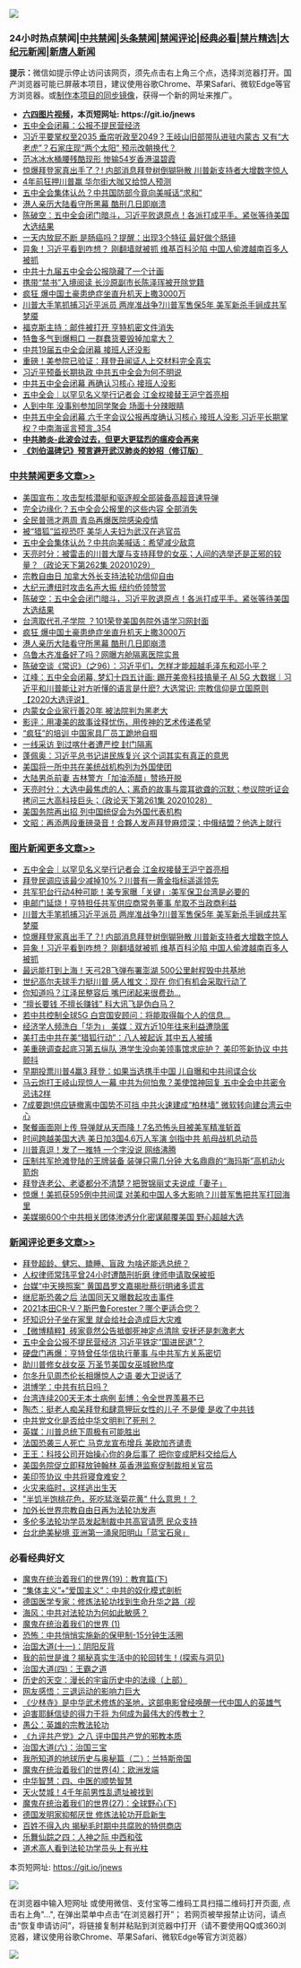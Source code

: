 ![](https://raw.githubusercontent.com/fqnews/bnews/master/64photo/fqnews-qr.jpg)

<div id="tt">
<h3>24小时热点禁闻|<a href="#%E4%B8%AD%E5%85%B1%E7%A6%81%E9%97%BB%E6%9B%B4%E5%A4%9A%E6%96%87%E7%AB%A0">中共禁闻</a>|<a href="#%E5%9B%BE%E7%89%87%E6%96%B0%E9%97%BB%E6%9B%B4%E5%A4%9A%E6%96%87%E7%AB%A0">头条禁闻</a>|<a href="#%E6%96%B0%E9%97%BB%E8%AF%84%E8%AE%BA%E6%9B%B4%E5%A4%9A%E6%96%87%E7%AB%A0">禁闻评论|<a href="#%E5%BF%85%E7%9C%8B%E7%BB%8F%E5%85%B8%E5%A5%BD%E6%96%87">经典必看|<a href="/video.md#%E7%A6%81%E7%89%87%E7%B2%BE%E9%80%89">禁片精选</a>|<a href="https://github.com/fqnews/djy/blob/master/gb/nf1351518.md#1">大纪元新闻</a>|<a href="https://github.com/fqnews/ntdtv/blob/master/gb/prog204.md#1">新唐人新闻</a></h3>
<div><b>提示：</b>微信如提示停止访问该网页，须先点击右上角三个点，选择浏览器打开。国产浏览器可能已屏蔽本项目，建议使用谷歌Chrome、苹果Safari、微软Edge等官方浏览器。或<a href="https://github.com/fqnews/bnews/blob/master/%E5%88%B6%E4%BD%9Cgit%E7%A6%81%E9%97%BB%E9%95%9C%E5%83%8F.md">制作本项目的同步镜像</a>，获得一个新的网址来推广。</div>
<ul>
<li><b><a href="http://d1.bdrive.tk/64.mp4" target="_blank">六四图片视频</a>，本页短网址: https://git.io/jnews</b></li>
<li><a href="/headline/20201029/1422359.md">五中全会闭幕：公报不提民营经济</a></li>
<li><a href="/bannedvideo/20201029/1422344.md">习近平要掌权至2035 垂帘听政至2049？王岐山旧部带队进驻内蒙古 又有“大老虎”？石家庄现“两个太阳” 预示改朝换代？</a></li>
<li><a href="/yule/20201029/1422297.md">范冰冰水桶腰残酷现形 惨输54岁香港温碧霞</a></li>
<li><a href="/topimagenews/20201029/1422443.md">惊爆拜登家真出手了？! 内部消息拜登树倒猢狲散 川普新支持者大增数字惊人</a></li>
<li><a href="/cnnews/20201029/1422263.md">4年前狂押川普赢 华尔街大咖又给惊人预测</a></li>
<li><a href="/comments/20201029/1422432.md">五中全会集体认怂？中共国防部今竟向美喊话“求和”</a></li>
<li><a href="/cbnews/20201030/1422526.md">港人亲历大陆看守所黑幕 酷刑几日即崩溃</a></li>
<li><a href="/cbnews/20201030/1422580.md">陈破空：五中全会闭门暗斗，习近平败退原点！各派打成平手。紧张等待美国大选结果</a></li>
<li><a href="/health/20201029/1422261.md">一天内放屁不断 是肠癌吗？提醒：出现3个特征 最好做个肠镜</a></li>
<li><a href="/topimagenews/20201029/1422425.md">异象！习近平看到咋想？ 刚翻墙就被抓 维基百科沦陷 中国人偷渡越南百多人被抓</a></li>
<li><a href="/bannedvideo/20201030/1422581.md">中共十九届五中全会公报隐藏了一个计画</a></li>
<li><a href="/cnnews/20201030/1422518.md">携带“禁书”入境阅读 长沙原副市长陈泽珲被开除党籍</a></li>
<li><a href="/cbnews/20201030/1422527.md">疯狂 爆中国土豪患绝症坐直升机天上撒3000万</a></li>
<li><a href="/topimagenews/20201030/1422482.md">川普大手笔抓捕习近平派员 两岸准战争?川普军售保5年 美军新杀手锏成共军梦魇</a></li>
<li><a href="/cnnews/20201029/1422322.md">福克斯主持：邮件被打开 亨特机密文件消失</a></li>
<li><a href="/cnnews/20201030/1422519.md">特鲁多气到爆粗口 一群蠢货要毁掉加拿大？</a></li>
<li><a href="/headline/20201029/1422375.md">中共19届五中全会闭幕 接班人还没影</a></li>
<li><a href="/comments/20201030/1422449.md">重磅！美参院已验证：拜登丑闻证人上交材料完全真实</a></li>
<li><a href="/headline/20201030/1422613.md">习近平预备长期执政 中共五中全会为何不明说</a></li>
<li><a href="/comments/20201029/1422380.md">中共五中全会闭幕 再确认习核心 接班人没影</a></li>
<li><a href="/topimagenews/20201030/1422777.md">五中全会｜以罕见名义举行记者会 江金权接替王沪宁首亮相</a></li>
<li><a href="/funmedia/20201030/1422544.md">人到中年 没事别参加同学聚会 场面十分辣眼睛</a></li>
<li><a href="/comments/20201030/1422452.md">中共五中全会闭幕 六千字会议公报再度确认习核心 接班人没影 习近平长期掌权？中南海谣言预言_354</a></li>
<li><b><a href="/comments/20200211/1275071.md" target="_blank">中共肺炎-此波会过去，但更大更猛烈的瘟疫会再来</a></b></li>
<li><b><a href="/comments/20200207/1272816.md" target="_blank">《刘伯温碑记》预言避开武汉肺炎的妙招（修订版）</a></b></li>
</ul>
</div>

<div class="catlist">
<h3><a href="/cbnews/" target="_blank">中共禁闻</a><span><a href="/cbnews/" target="_blank" rel="nofollow">更多文章>></a></span></h3>
<ul>
<li><a href="/cbnews/20201030/1422797.md" target="_blank">美国宣布：攻击型核潜艇和驱逐舰全部装备高超音速导弹</a></li>
<li><a href="/cbnews/20201030/1422796.md" target="_blank">完全边缘化？五中全会公报里的这些内容 全部消失</a></li>
<li><a href="/cbnews/20201030/1422770.md" target="_blank">全民普筛才两周 青岛再爆医院感染疫情</a></li>
<li><a href="/cbnews/20201030/1422754.md" target="_blank">被“猎狐”监视恐吓 美华人夫妇为武汉在逃官员</a></li>
<li><a href="/cbnews/20201030/1422729.md" target="_blank">五中全会集体认怂？中共向美喊话：希望减少敌意</a></li>
<li><a href="/cbnews/20201030/1422713.md" target="_blank">天亮时分：被雷击的川普大厦与支持拜登的女巫；人间的选举还是正邪的较量？（政论天下第262集 20201029）</a></li>
<li><a href="/cbnews/20201030/1422342.md" target="_blank">宗教自由日 加拿大外长支持法轮功信仰自由</a></li>
<li><a href="/cbnews/20201030/1422367.md" target="_blank">大纪元遭纽时攻击名声大振 纽约侨领赞赏</a></li>
<li><a href="/cbnews/20201030/1422580.md" target="_blank">陈破空：五中全会闭门暗斗，习近平败退原点！各派打成平手。紧张等待美国大选结果</a></li>
<li><a href="/cbnews/20201030/1422528.md" target="_blank">台湾取代孔子学院 ？101荣登美国务院外语学习网封面</a></li>
<li><a href="/cbnews/20201030/1422527.md" target="_blank">疯狂 爆中国土豪患绝症坐直升机天上撒3000万</a></li>
<li><a href="/cbnews/20201030/1422526.md" target="_blank">港人亲历大陆看守所黑幕 酷刑几日即崩溃</a></li>
<li><a href="/cbnews/20201030/1422511.md" target="_blank">乌鲁木齐准备好了吗？网曝方舱隔离医院实景</a></li>
<li><a href="/cbnews/20201030/1422480.md" target="_blank">陈破空谈《常识》（之96）：习近平们，怎样才能超越毛泽东和邓小平？</a></li>
<li><a href="/cbnews/20201029/1422424.md" target="_blank">江峰：五中全会闭幕, 梦幻十四五计画: 踢开美帝科技搞量子 AI 5G 大数据｜习近平和川普能让对方听懂的语言是什麽? 大选常识: 宗教信仰是立国原则【2020大选评说】</a></li>
<li><a href="/cbnews/20201029/1422310.md" target="_blank">内蒙女企业家行善20年 被法院判为黑老大</a></li>
<li><a href="/cbnews/20201029/1422274.md" target="_blank">影评：用凄美的故事诠释忧伤，用传神的艺术传递希望</a></li>
<li><a href="/cbnews/20201029/1422277.md" target="_blank">&#8220;疯狂&#8221;的培训 中国家具厂员工跪地自掴</a></li>
<li><a href="/cbnews/20201029/1422216.md" target="_blank">一线采访 到过喀什者遭严控 封门隔离</a></li>
<li><a href="/cbnews/20201029/1422165.md" target="_blank">蓬佩奥：习近平总书记讲民族复兴 这个词其实有真正的意思</a></li>
<li><a href="/cbnews/20201029/1422164.md" target="_blank">美国将一所中共在美统战机构列为外国使团</a></li>
<li><a href="/cbnews/20201029/1422140.md" target="_blank">大陆男杀前妻 吉林警方「加油添醋」赞扬开脱</a></li>
<li><a href="/cbnews/20201029/1422098.md" target="_blank">天亮时分：大选中最焦虑的人；离奇的故事与震耳欲聋的沉默；参议院听证会拷问三大高科技巨头；（政论天下第261集 20201028）</a></li>
<li><a href="/cbnews/20201029/1422074.md" target="_blank">美国务院再出招 列中国统促会为外国代表机构</a></li>
<li><a href="/cbnews/20201029/1422073.md" target="_blank">文昭：再添两段重磅录音！合夥人发声拜登麻烦深；中俄结盟？他选上就行</a></li>

</ul>
</div>
<div class="catlist">
<h3><a href="/topimagenews/" target="_blank">图片新闻</a><span><a href="/topimagenews/" target="_blank" rel="nofollow">更多文章>></a></span></h3>
<ul>
<li><a href="/topimagenews/20201030/1422777.md" target="_blank">五中全会｜以罕见名义举行记者会 江金权接替王沪宁首亮相</a></li>
<li><a href="/topimagenews/20201030/1422658.md" target="_blank">拜登民调应该最少减掉10%？川普有一黄金指标遥遥领先</a></li>
<li><a href="/topimagenews/20201030/1422657.md" target="_blank">共军犯台行动4种可能！美专家曝「关键」:美军保卫台湾是必要的</a></li>
<li><a href="/topimagenews/20201030/1422510.md" target="_blank">电邮门延烧！亨特担任共军供应商常务董事 牟取不当政商利益</a></li>
<li><a href="/topimagenews/20201030/1422482.md" target="_blank">川普大手笔抓捕习近平派员 两岸准战争?川普军售保5年 美军新杀手锏成共军梦魇</a></li>
<li><a href="/topimagenews/20201029/1422443.md" target="_blank">惊爆拜登家真出手了？! 内部消息拜登树倒猢狲散 川普新支持者大增数字惊人</a></li>
<li><a href="/topimagenews/20201029/1422425.md" target="_blank">异象！习近平看到咋想？ 刚翻墙就被抓 维基百科沦陷 中国人偷渡越南百多人被抓</a></li>
<li><a href="/topimagenews/20201029/1422258.md" target="_blank">最远能打到上海！天弓2B飞弹布署澎湖 500公里射程毁中共基地</a></li>
<li><a href="/topimagenews/20201029/1422215.md" target="_blank">世纪高尔夫球手力挺川普 感人推文：现在 你们有机会采取行动了</a></li>
<li><a href="/topimagenews/20201029/1422198.md" target="_blank">你知道吗？江泽民整容后 嘴巴闭起来很费劲&#8230;</a></li>
<li><a href="/topimagenews/20201029/1422138.md" target="_blank">“擅长要钱 不擅长赚钱” 科大讯飞是伪白马？</a></li>
<li><a href="/topimagenews/20201029/1422100.md" target="_blank">若中共控制全球5G 白宫国安顾问：将能取得每个人的信息&#8230;</a></li>
<li><a href="/topimagenews/20201029/1421983.md" target="_blank">经济学人频洗白「华为」 美媒︰双方近10年往来利益遭隐匿</a></li>
<li><a href="/topimagenews/20201029/1421973.md" target="_blank">美打击中共在美“猎狐行动”：八人被起诉 其中五人被捕</a></li>
<li><a href="/topimagenews/20201029/1421907.md" target="_blank">美重磅调查起底习第五纵队 港学生没向美领事馆求庇护？ 美印签新协议 中共颤抖</a></li>
<li><a href="/topimagenews/20201029/1421896.md" target="_blank">早期投票川普4赢3 拜登：如果当选携手中国 儿自曝和中共间谍合伙</a></li>
<li><a href="/topimagenews/20201028/1421820.md" target="_blank">马云炮打王岐山现惊人一幕 中共为何怕鬼？美使馆神回复 五中全会中共密令忌讳2样</a></li>
<li><a href="/topimagenews/20201028/1421733.md" target="_blank">7成要跑!供应链撤离中国势不可挡 中共火速建成“柏林墙” 微软转向建台湾云中心</a></li>
<li><a href="/topimagenews/20201028/1421679.md" target="_blank">聚餐画面刚上传 导弹就从天而降！7名恐怖头目被美军精准斩首</a></li>
<li><a href="/topimagenews/20201028/1421678.md" target="_blank">时间跨越美国大选 美日加3国4.6万人军演 剑指中共 航母战机总动员</a></li>
<li><a href="/topimagenews/20201028/1421638.md" target="_blank">川普真逗！发了一推特 一个字没说 网络沸腾</a></li>
<li><a href="/topimagenews/20201028/1421637.md" target="_blank">压制共军抢滩登陆的王牌装备 装弹只需几分钟 大名鼎鼎的“海玛斯”高机动火箭炮</a></li>
<li><a href="/topimagenews/20201028/1421562.md" target="_blank">拜登连老公、老婆都分不清楚？把贺锦丽丈夫说成「妻子」</a></li>
<li><a href="/topimagenews/20201028/1421324.md" target="_blank">惊爆！美抓获595例中共间谍 对美和中国人多大影响？川普军售把共军打回海里</a></li>
<li><a href="/topimagenews/20201028/1421323.md" target="_blank">美媒揭600个中共相关团体渗透分化密谋颠覆美国 野心超越大选</a></li>

</ul>
</div>
<div class="catlist">
<h3><a href="/comments/" target="_blank">新闻评论</a><span><a href="/comments/" target="_blank" rel="nofollow">更多文章>></a></span></h3>
<ul>
<li><a href="/comments/20201030/1422799.md" target="_blank">拜登超龄、健忘、瞌睡、盲政 为啥还能选总统？</a></li>
<li><a href="/comments/20201030/1422792.md" target="_blank">人权律师常玮平曾24小时遭酷刑折磨 律师申请取保被拒</a></li>
<li><a href="/comments/20201030/1422784.md" target="_blank">台媒“中天换照案” 黄国昌罗文嘉揭批蔡衍明诸多谎言</a></li>
<li><a href="/comments/20201030/1422780.md" target="_blank">继尼斯恐袭之后 法国同天又曝数起攻击事件</a></li>
<li><a href="/comments/20201030/1422757.md" target="_blank">2021本田CR-V？斯巴鲁Forester？哪个更适合您？</a></li>
<li><a href="/comments/20201030/1422734.md" target="_blank">坏知识分子坐在家里 就会给社会造成巨大灾难</a></li>
<li><a href="/comments/20201030/1422717.md" target="_blank">【微博精粹】砖家竟然公告抵御死神定点清除 安抚还是刺激老大</a></li>
<li><a href="/comments/20201030/1422707.md" target="_blank">五中全会公报不提民营经济 习近平铁定“国进民退”？</a></li>
<li><a href="/comments/20201030/1422706.md" target="_blank">硬盘门再爆：亨特曾任华信执行董事 与中共军方关系密切</a></li>
<li><a href="/comments/20201030/1422705.md" target="_blank">助川普修女战女巫 万圣节美国女巫城掀热度</a></li>
<li><a href="/comments/20201030/1422704.md" target="_blank">尔冬升见周杰伦长相爆惊人之语 姜大卫说话了</a></li>
<li><a href="/comments/20201030/1422694.md" target="_blank">洪博学：中共有抗日吗？</a></li>
<li><a href="/comments/20201030/1422669.md" target="_blank">台湾连续200天无本土病例 彭博：令全世界羡慕不已</a></li>
<li><a href="/comments/20201030/1422666.md" target="_blank">陶杰：挺老人痴呆拜登和肆意狎玩女性的儿子 不是傻 是收了中共钱</a></li>
<li><a href="/comments/20201030/1422656.md" target="_blank">中共党文化是否给中华文明判了死刑？</a></li>
<li><a href="/comments/20201030/1422653.md" target="_blank">英媒：川普总统下周极有可能胜出</a></li>
<li><a href="/comments/20201030/1422652.md" target="_blank">法国恐袭三人死亡 马克龙宣布增兵 美欧加齐谴责</a></li>
<li><a href="/comments/20201030/1422639.md" target="_blank">王王：科技公司开始操心你的身后事了 把你变成肥料交给后人</a></li>
<li><a href="/comments/20201030/1422634.md" target="_blank">美国务院促立即释放钟翰林 英香港监察促制裁相关官员</a></li>
<li><a href="/comments/20201030/1422607.md" target="_blank">美印签协议 中共将寝食难安？</a></li>
<li><a href="/comments/20201030/1422596.md" target="_blank">火灾来临时，这样逃出生天</a></li>
<li><a href="/comments/20201030/1422595.md" target="_blank">&quot;半饥半饱桃花色，死吃猛涨菊花黄&quot; 什么意思！？</a></li>
<li><a href="/comments/20201030/1422577.md" target="_blank">加外长世界宗教自由日再为法轮功发声</a></li>
<li><a href="/comments/20201030/1422576.md" target="_blank">多伦多法轮功学员发起制裁中共高官请愿 民众支持</a></li>
<li><a href="/comments/20201030/1422575.md" target="_blank">台北绝美秘境 亚洲第一涌泉阳明山「蓝宝石泉」</a></li>

</ul>
</div>

<div class="catlist">
<h3>必看经典好文</h3>
<ul>
<li><a href="/comments/20180716/972458.md" target="_blank">魔鬼在统治着我们的世界(19)：教育篇(下)</a></li>
<li><a href="/comments/20201007/1409565.md" target="_blank">“集体主义”+“爱国主义”：中共的奴化模式剖析</a></li>
<li><a href="/comments/20200607/783186.md" target="_blank">德国医学专家：修炼法轮功找到生命升华之路（视</a></li>
<li><a href="/comments/20191218/1228234.md" target="_blank">海风：中共对法轮功为何如此敏感？</a></li>
<li><a href="/topimagenews/20180519/944624.md" target="_blank">魔鬼在统治着我们的世界 (1)</a></li>
<li><a href="/baitai/20200711/1359005.md" target="_blank">恐怖：中共悄悄实施新的保甲制-15分钟生活圈</a></li>
<li><a href="/cbnews/20180317/915893.md" target="_blank">治国大道(十一)：阴阳反背</a></li>
<li><a href="/comments/20200715/1359453.md" target="_blank">我的前世是谁？揭秘真实生活中的轮回转生！(探索与洞见)</a></li>
<li><a href="/cbnews/20180310/912637.md" target="_blank">治国大道(四)：王霸之道</a></li>
<li><a href="/tculture/20121025/73065.md" target="_blank">历史的天空：漫长的宇宙历史中的法缘（上部）</a></li>
<li><a href="/cbnews/20200126/1265515.md" target="_blank">网友感悟：三退运动的影响力巨大</a></li>
<li><a href="/comments/20201013/1412612.md" target="_blank">《少林寺》是中华武术修炼的圣地，这部电影曾经唤醒一代中国人的英雄气</a></li>
<li><a href="/comments/20200622/1346846.md" target="_blank">迫害耶稣信徒的得力干将  为何成为最伟大的传教士？</a></li>
<li><a href="/comments/20200313/1292991.md" target="_blank">愚公：英雄的宗教法轮功</a></li>
<li><a href="/bookonline/20131116/201047.md" target="_blank">《九评共产党》之八 评中国共产党的邪教本质</a></li>
<li><a href="/cbnews/20180312/913459.md" target="_blank">治国大道(六)：治国三宝</a></li>
<li><a href="/tculture/xiulian/20170614/774347.md" target="_blank">我所知道的地球历史与奥秘篇（二）：兰特斯帝国</a></li>
<li><a href="/topimagenews/20180522/946266.md" target="_blank">魔鬼在统治着我们的世界(4)：欧洲发端</a></li>
<li><a href="/comments/20200605/783247.md" target="_blank">中华智慧：四、中医的顺势智慧</a></li>
<li><a href="/ccpdope/20181219/1049286.md" target="_blank">天火焚城！4千年前男性乱遗址被找到</a></li>
<li><a href="/comments/20181224/1052333.md" target="_blank">魔鬼在统治着我们的世界(27)：全球野心(下)</a></li>
<li><a href="/comments/20200722/1364497.md" target="_blank">德国发明家抑郁厌世 修炼法轮功开启新生</a></li>
<li><a href="/lifebaike/20200711/1358994.md" target="_blank">百姓不得入内 揭秘毛时期中共腐败的特供商店</a></li>
<li><a href="/tculture/20190101/791144.md" target="_blank">乐舞仙踪之四：人神之际 中西和弦</a></li>
<li><a href="/comments/20200227/1284657.md" target="_blank">道术高人看到法轮功学员头上有光柱</a></li>

</ul>
</div>

本页短网址: https://git.io/jnews

![](https://raw.githubusercontent.com/fqnews/bnews/master/64photo/fqnews-qr.jpg)

在浏览器中输入短网址 或使用微信、支付宝等二维码工具扫描二维码打开页面, 点击右上角"...", 在弹出菜单中点击“在浏览器打开”； 若网页被举报禁止访问，请点击“恢复申请访问”，将链接复制并粘贴到浏览器中打开（请不要使用QQ或360浏览器，建议使用谷歌Chrome、苹果Safari、微软Edge等官方浏览器）

![](https://raw.githubusercontent.com/fqnews/bnews/master/64photo/wx.jpg)